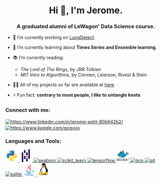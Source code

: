 <h1 align="center">Hi 👋, I'm Jerome.</h1>
<h3 align="center">A graduated alumni of LeWagon' Data Science course.</h3>

- 🔭 I’m currently working on [LungDetect](https://github.com/Anya9889/pneumonia_diagnosis).

- 🌱 I’m currently learning about **Times Series and Ensemble learning**.

- 📚 I’m currently reading:
    - _The Lord of The Rings_, by JRR Tolkien
    - _MIT Intro to Algorithms_, by Cormen, Leierson, Rivest & Stein

- 👨‍💻 All of my projects so far are available at [here](https://github.com/Gogyoo?tab=repositories).

- ⚡ Fun fact: **contrary to most people, I _like_ to untangle knots**.

<h3 align="left">Connect with me:</h3>
<p align="left">
<a href="https://www.linkedin.com/in/jerome-petit-80b942b2/" target="blank"><img align="center" src="https://raw.githubusercontent.com/rahuldkjain/github-profile-readme-generator/master/src/images/icons/Social/linked-in-alt.svg" alt="https://www.linkedin.com/in/jerome-petit-80b942b2/" height="30" width="40" /></a>
<a href="https://kaggle.com/https://www.kaggle.com/gogyoo" target="blank"><img align="center" src="https://raw.githubusercontent.com/rahuldkjain/github-profile-readme-generator/master/src/images/icons/Social/kaggle.svg" alt="https://www.kaggle.com/gogyoo" height="30" width="40" /></a>
</p>

<h3 align="left">Languages and Tools:</h3>
<p align="left">  <a href="https://www.python.org" target="_blank" rel="noreferrer"> 
  <img src="https://raw.githubusercontent.com/devicons/devicon/master/icons/python/python-original.svg" alt="python" width="40" height="40"/> </a> 
  <a href="https://pandas.pydata.org/" target="_blank" rel="noreferrer"> <img src="https://raw.githubusercontent.com/devicons/devicon/2ae2a900d2f041da66e950e4d48052658d850630/icons/pandas/pandas-original.svg" alt="pandas" width="40" height="40"/> </a> 
  <a href="https://seaborn.pydata.org/" target="_blank" rel="noreferrer"> <img src="https://seaborn.pydata.org/_images/logo-mark-lightbg.svg" alt="seaborn" width="40" height="40"/> </a> 
  <a href="https://scikit-learn.org/" target="_blank" rel="noreferrer"> <img src="https://upload.wikimedia.org/wikipedia/commons/0/05/Scikit_learn_logo_small.svg" alt="scikit_learn" width="40" height="40"/> </a> 
  <a href="https://www.tensorflow.org" target="_blank" rel="noreferrer"> <img src="https://www.vectorlogo.zone/logos/tensorflow/tensorflow-icon.svg" alt="tensorflow" width="40" height="40"/> </a> 
  <a href="https://www.docker.com/" target="_blank" rel="noreferrer"> <img src="https://raw.githubusercontent.com/devicons/devicon/master/icons/docker/docker-original-wordmark.svg" alt="docker" width="40" height="40"/> </a> 
  <a href="https://cloud.google.com" target="_blank" rel="noreferrer"> <img src="https://www.vectorlogo.zone/logos/google_cloud/google_cloud-icon.svg" alt="gcp" width="40" height="40"/> </a> 
  <!--<a href="[https://streamlit.io/" target="_blank" rel="noreferrer"> <img src="https://avatars.githubusercontent.com/u/45109972?v=4&s=160" alt="streamlit" width="40" height="40"/> </a>-->
  <a href="https://git-scm.com/" target="_blank" rel="noreferrer"> <img src="https://www.vectorlogo.zone/logos/git-scm/git-scm-icon.svg" alt="git" width="40" height="40"/> </a> 
  <a href="https://www.sqlite.org/" target="_blank" rel="noreferrer"> <img src="https://www.vectorlogo.zone/logos/sqlite/sqlite-icon.svg" alt="sqlite" width="40" height="40"/> </a>  
  <a href="https://www.java.com" target="_blank" rel="noreferrer"> <img src="https://raw.githubusercontent.com/devicons/devicon/master/icons/java/java-original.svg" alt="java" width="40" height="40"/> </a> 
  <a href="https://www.linux.org/" target="_blank" rel="noreferrer"> <img src="https://raw.githubusercontent.com/devicons/devicon/master/icons/linux/linux-original.svg" alt="linux" width="40" height="40"/> </a>  </p>

<!-- <p>&nbsp;<img align="center" src="https://github-readme-stats.vercel.app/api?username=gogyoo&show_icons=true&locale=en" alt="gogyoo" /></p>-->
